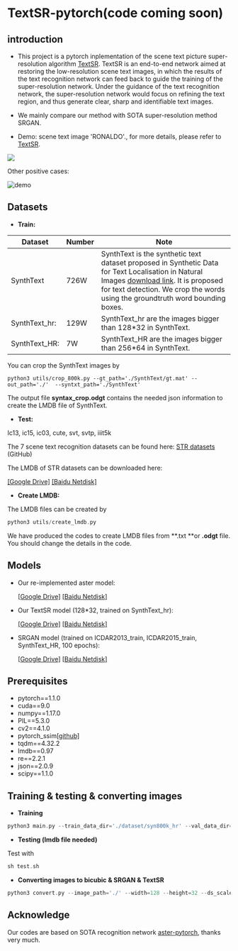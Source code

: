 

# TextSR-pytorch(code coming soon)

## introduction

* This project is a pytorch inplementation of the scene text picture super-resolution algorithm [TextSR](https://arxiv.org/abs/1909.07113).   TextSR is an end-to-end network aimed at restoring the low-resolution scene text images, in which the results of the text recognition network can feed back to guide the training of the super-resolution network. Under the guidance of the text recognition network, the super-resolution network would focus on refining the text region, and thus generate clear, sharp and identifiable text images.

* We mainly compare our method with SOTA super-resolution  method SRGAN.

* Demo: scene text image 'RONALDO'., for more details, please refer to [TextSR](https://arxiv.org/abs/1909.07113).

![](/Users/wangwenjia/Desktop/AAAI/demo_pics/RONALDO.jpg)

Other positive cases:

![demo](/Users/wangwenjia/Desktop/AAAI/demo_pics/positive_cases_1.jpg)

## Datasets

* **Train:**

| Dataset       | Number | Note                                                         |
| ------------- | ------ | ------------------------------------------------------------ |
| SynthText     | 726W   | SynthText is the synthetic text dataset proposed in Synthetic Data for Text Localisation in Natural Images [download link](http://www.robots.ox.ac.uk/~vgg/data/scenetext/). It is proposed for text detection. We crop the words using the groundtruth word bounding boxes. |
| SynthText_hr: | 129W   | SynthText_hr are the images bigger than 128*32 in SynthText. |
| SynthText_HR: | 7W     | SynthText_HR are the images bigger than 256*64 in SynthText. |

You can crop the SynthText images by 

```
python3 utils/crop_800k.py --gt_path='./SynthText/gt.mat' --out_path='./'  --syntxt_path='./SynthText'
```

The output file **syntax_crop.odgt** contains the needed json information to create the LMDB file of SynthText.

* **Test:** 

Ic13, ic15, ic03, cute, svt, svtp, iiit5k

The 7 scene text recognition datasets can be found here: [STR datasets](https://github.com/chengzhanzhan/STR) (GitHub)

The LMDB of STR datasets can be downloaded here:

[[Google Drive]](https://drive.google.com/open?id=1vf_oJwk5V3pytMoblx6atSanxJSDccrt)   [[Baidu Netdisk]](https://pan.baidu.com/s/1yskh-1Nhob370wG8RY8EyQ)

* **Create LMDB:**

The LMDB files can be created by 

```go
python3 utils/create_lmdb.py
```

We have produced the codes to create LMDB files from **.txt **or **.odgt** file. You should change the details in the code.

## Models

* Our re-implemented aster model:

  [[Google Drive]](https://drive.google.com/open?id=1wVXRoLUxEtaWCI9Z61x3q_bIkVRhJMdM)    [[Baidu Netdisk]](https://pan.baidu.com/s/1E1S7WfU0vQcYg6qj8PoaRg)

* Our TextSR model (128*32, trained on SynthText_hr): 

  [[Google Drive]](https://drive.google.com/open?id=17aboXTb54boPoY5L3PtOh_738asPkuPS)    [[Baidu Netdisk]](https://pan.baidu.com/s/1_Pr0qLx2UxYaz5fjW9LO-A)

* SRGAN model (trained on ICDAR2013_train, ICDAR2015_train, SynthText_HR, 100 epochs): 

  [[Google Drive]]()    [[Baidu Netdisk]]()

## Prerequisites

- pytorch==1.1.0
- cuda==9.0
- numpy==1.17.0
- PIL==5.3.0
- cv2==4.1.0
- pytorch_ssim[[github]](https://github.com/Po-Hsun-Su/pytorch-ssim)
- tqdm==4.32.2
- lmdb==0.97
- re==2.2.1
- json==2.0.9
- scipy==1.1.0

## Training & testing & converting images

* **Training**

```go
python3 main.py --train_data_dir='./dataset/syn800k_hr' --val_data_dir='./dataset/ic15_1811' --width=128 --height=32 --epochs=10 --logs_dir='./logs_2019' 
```

* **Testing (lmdb file needed)**

Test with 

```go
sh test.sh
```

* **Converting images to bicubic & SRGAN & TextSR**

```go
python3 convert.py --image_path='./' --width=128 --height=32 --ds_scale=4
```

## Acknowledge

Our codes are based on SOTA recognition network [aster-pytorch](https://github.com/ayumiymk/aster.pytorch),  thanks very much.